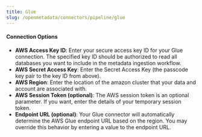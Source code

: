 ```yaml
---
title: Glue
slug: /openmetadata/connectors/pipeline/glue
---
```


<ConnectorIntro service="pipeline" connector="Glue"/>

<Requirements />

<MetadataIngestionService connector="Glue"/>

<h4>Connection Options</h4>

- **AWS Access Key ID**: Enter your secure access key ID for your Glue connection. The specified key ID should be
  authorized to read all databases you want to include in the metadata ingestion workflow.
- **AWS Secret Access Key**: Enter the Secret Access Key (the passcode key pair to the key ID from above).
- **AWS Region**: Enter the location of the amazon cluster that your data and account are associated with.
- **AWS Session Token (optional)**: The AWS session token is an optional parameter. If you want, enter the details of
  your temporary session token.
- **Endpoint URL (optional)**: Your Glue connector will automatically determine the AWS Glue endpoint URL based on the
  region. You may override this behavior by entering a value to the endpoint URL.

<IngestionScheduleAndDeploy />

<ConnectorOutro connector="Glue" />
